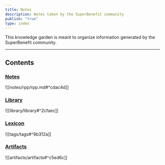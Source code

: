 ```yaml
---
title: Notes
description: Notes taken by the SuperBenefit community
publish: "true"
type: index
---
```


This knowledge garden is meant to organize information generated by the SuperBenefit community. 

---

## Contents

### [Notes](notes/notes.md)

![[notes/rpp/rpp.md#^cdac4d]]

### [Library](library/library.md)

![[library/library#^2cfaec]]

### [Lexicon](tags/tags.md)

![[tags/tags#^9b312a]]

### [Artifacts](artifacts/artifacts.md)

![[artifacts/artifacts#^c5ed6c]]

